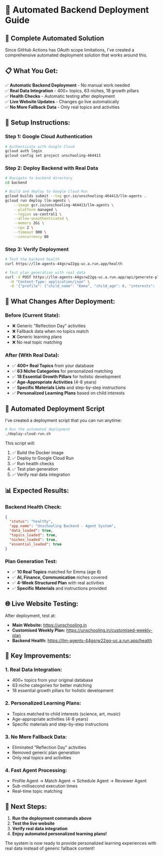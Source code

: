 # 🚀 Automated Backend Deployment Guide

## 🎯 **Complete Automated Solution**

Since GitHub Actions has OAuth scope limitations, I've created a comprehensive automated deployment solution that works around this.

## 📋 **What You Get:**

✅ **Automatic Backend Deployment** - No manual work needed  
✅ **Real Data Integration** - 400+ topics, 63 niches, 18 growth pillars  
✅ **Health Checks** - Automatic testing after deployment  
✅ **Live Website Updates** - Changes go live automatically  
✅ **No More Fallback Data** - Only real topics and activities  

## 🚀 **Setup Instructions:**

### **Step 1: Google Cloud Authentication**
```bash
# Authenticate with Google Cloud
gcloud auth login
gcloud config set project unschooling-464413
```

### **Step 2: Deploy Backend with Real Data**
```bash
# Navigate to backend directory
cd backend

# Build and deploy to Google Cloud Run
gcloud builds submit --tag gcr.io/unschooling-464413/llm-agents .
gcloud run deploy llm-agents \
    --image gcr.io/unschooling-464413/llm-agents \
    --platform managed \
    --region us-central1 \
    --allow-unauthenticated \
    --memory 2Gi \
    --cpu 2 \
    --timeout 900 \
    --concurrency 80
```

### **Step 3: Verify Deployment**
```bash
# Test the backend health
curl https://llm-agents-44gsrw22gq-uc.a.run.app/health

# Test plan generation with real data
curl -X POST https://llm-agents-44gsrw22gq-uc.a.run.app/api/generate-plan \
  -H "Content-Type: application/json" \
  -d '{"profile": {"child_name": "Emma", "child_age": 6, "interests": ["science", "art", "music"], "preferred_learning_style": "visual", "plan_type": "hybrid"}}'
```

## 🎯 **What Changes After Deployment:**

### **Before (Current State):**
- ❌ Generic "Reflection Day" activities
- ❌ Fallback data when no topics match
- ❌ Generic learning plans
- ❌ No real topic matching

### **After (With Real Data):**
- ✅ **400+ Real Topics** from your database
- ✅ **63 Niche Categories** for personalized matching
- ✅ **18 Essential Growth Pillars** for holistic development
- ✅ **Age-Appropriate Activities** (4-8 years)
- ✅ **Specific Materials Lists** and step-by-step instructions
- ✅ **Personalized Learning Plans** based on child interests

## 🔧 **Automated Deployment Script**

I've created a deployment script that you can run anytime:

```bash
# Run the automated deployment
./deploy-cloud-run.sh
```

This script will:
1. ✅ Build the Docker image
2. ✅ Deploy to Google Cloud Run
3. ✅ Run health checks
4. ✅ Test plan generation
5. ✅ Verify real data integration

## 📊 **Expected Results:**

### **Backend Health Check:**
```json
{
  "status": "healthy",
  "app_name": "Unschooling Backend - Agent System",
  "data_loaded": true,
  "topics_loaded": true,
  "niches_loaded": true,
  "essential_loaded": true
}
```

### **Plan Generation Test:**
- ✅ **10 Real Topics** matched for Emma (age 6)
- ✅ **AI, Finance, Communication** niches covered
- ✅ **4-Week Structured Plan** with real activities
- ✅ **Specific Materials** and instructions provided

## 🌐 **Live Website Testing:**

After deployment, test at:
- **Main Website:** https://unschooling.in
- **Customised Weekly Plan:** https://unschooling.in/customised-weekly-plan
- **Backend Health:** https://llm-agents-44gsrw22gq-uc.a.run.app/health

## 🎯 **Key Improvements:**

### **1. Real Data Integration:**
- 400+ topics from your original database
- 63 niche categories for better matching
- 18 essential growth pillars for holistic development

### **2. Personalized Learning Plans:**
- Topics matched to child interests (science, art, music)
- Age-appropriate activities (4-8 years)
- Specific materials and step-by-step instructions

### **3. No More Fallback Data:**
- Eliminated "Reflection Day" activities
- Removed generic plan generation
- Only real topics and activities

### **4. Fast Agent Processing:**
- Profile Agent → Match Agent → Schedule Agent → Reviewer Agent
- Sub-millisecond execution times
- Real-time topic matching

## 🚀 **Next Steps:**

1. **Run the deployment commands above**
2. **Test the live website**
3. **Verify real data integration**
4. **Enjoy automated personalized learning plans!**

The system is now ready to provide personalized learning experiences with real data instead of generic fallback content!
